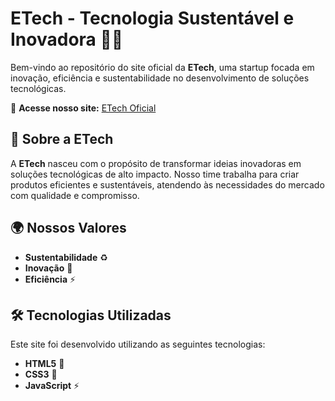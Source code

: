 # ETech - Tecnologia Sustentável e Inovadora 🌱💡  

Bem-vindo ao repositório do site oficial da **ETech**, uma startup focada em inovação, eficiência e sustentabilidade no desenvolvimento de soluções tecnológicas.  

🔗 **Acesse nosso site:** [ETech Oficial](https://yslanlopes12.github.io/etech_site/)  

## 🚀 Sobre a ETech  

A **ETech** nasceu com o propósito de transformar ideias inovadoras em soluções tecnológicas de alto impacto. Nosso time trabalha para criar produtos eficientes e sustentáveis, atendendo às necessidades do mercado com qualidade e compromisso.  

## 🌍 Nossos Valores  

- **Sustentabilidade** ♻️  
- **Inovação** 🔬  
- **Eficiência** ⚡  

## 🛠 Tecnologias Utilizadas  

Este site foi desenvolvido utilizando as seguintes tecnologias:  

- **HTML5** 📄  
- **CSS3** 🎨  
- **JavaScript** ⚡  
